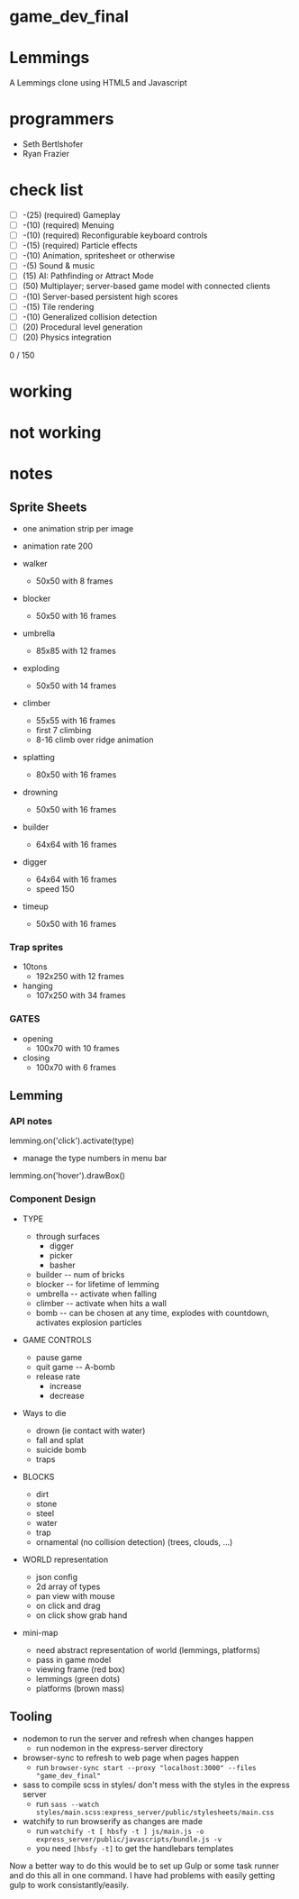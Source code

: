 # game_dev_final
# Lemmings

A Lemmings clone using HTML5 and Javascript

# programmers
 - Seth Bertlshofer
 - Ryan Frazier

# check list
- [ ] -(25) (required) Gameplay
- [ ] -(10) (required) Menuing
- [ ] -(10) (required) Reconfigurable keyboard controls
- [ ] -(15) (required) Particle effects
- [ ] -(10) Animation, spritesheet or otherwise
- [ ] -(5) Sound & music
- [ ] (15) AI: Pathfinding or Attract Mode
- [ ] (50) Multiplayer; server-based game model with connected clients
- [ ] -(10) Server-based persistent high scores
- [ ] -(15) Tile rendering
- [ ] -(10) Generalized collision detection
- [ ] (20) Procedural level generation
- [ ] (20) Physics integration

0 / 150

# working


# not working


# notes

## Sprite Sheets

- one animation strip per image
- animation rate 200

- walker
  - 50x50 with 8 frames
- blocker
  - 50x50 with 16 frames
- umbrella
  - 85x85 with 12 frames
- exploding
  - 50x50 with 14 frames
- climber
  - 55x55 with 16 frames
  - first 7 climbing
  - 8-16 climb over ridge animation
- splatting
  - 80x50 with 16 frames
- drowning
  - 50x50 with 16 frames
- builder
  - 64x64 with 16 frames
- digger
  - 64x64 with 16 frames
  - speed 150
- timeup
  - 50x50 with 16 frames
  
### Trap sprites

- 10tons
  - 192x250 with 12 frames
- hanging
  - 107x250 with 34 frames
  
### GATES

- opening
  - 100x70 with 10 frames
- closing
  - 100x70 with 6 frames

## Lemming

### API notes

lemming.on('click').activate(type)

  - manage the type numbers in menu bar

lemming.on('hover').drawBox()

### Component Design

- TYPE
  - through surfaces
    - digger 
    - picker
    - basher
  - builder -- num of bricks
  - blocker -- for lifetime of lemming
  - umbrella -- activate when falling
  - climber -- activate when hits a wall
  - bomb -- can be chosen at any time, explodes with countdown, activates explosion particles
  
- GAME CONTROLS
  - pause game
  - quit game -- A-bomb
  - release rate
    - increase
    - decrease
    
- Ways to die
  - drown (ie contact with water)
  - fall and splat
  - suicide bomb
  - traps
  
- BLOCKS
  - dirt
  - stone
  - steel
  - water
  - trap
  - ornamental (no collision detection) (trees, clouds, ...)
  
- WORLD representation
  - json config
  - 2d array of types
  - pan view with mouse
  - on click and drag
  - on click show grab hand
  
- mini-map
  - need abstract representation of world (lemmings, platforms)
  - pass in game model
  - viewing frame (red box)
  - lemmings (green dots)
  - platforms (brown mass)

## Tooling

- nodemon to run the server and refresh when changes happen
  - run nodemon in the express-server directory
- browser-sync to refresh to web page when pages happen
  - run `browser-sync start --proxy "localhost:3000" --files "game_dev_final"`
- sass to compile scss in styles/ don't mess with the styles in the express server
  - run `sass --watch styles/main.scss:express_server/public/stylesheets/main.css`
- watchify to run browserify as changes are made
  - run `watchify -t [ hbsfy -t ] js/main.js -o express_server/public/javascripts/bundle.js -v`
  - you need `[hbsfy -t]` to get the handlebars templates

Now a better way to do this would be to set up Gulp or some task runner and do this all in one command. I have had problems with easily getting gulp to work consistantly/easily.
